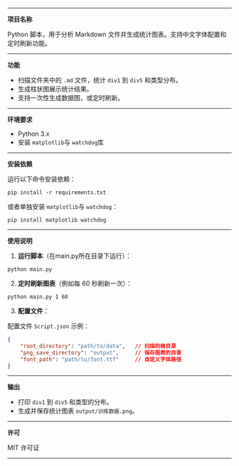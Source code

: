 
---

**项目名称**

Python 脚本，用于分析 Markdown 文件并生成统计图表。支持中文字体配置和定时刷新功能。

---

**功能**

- 扫描文件夹中的 `.md` 文件，统计 `div1` 到 `div5` 和类型分布。
- 生成柱状图展示统计结果。
- 支持一次性生成数据图，或定时刷新。

---

**环境要求**

- Python 3.x
- 安装 `matplotlib`与 `watchdog`库

---

**安装依赖**

运行以下命令安装依赖：

```
pip install -r requirements.txt
```

或者单独安装 `matplotlib`与 `watchdog`：

```
pip install matplotlib watchdog
```

---

**使用说明**

1. **运行脚本**（在main.py所在目录下运行）：

```
python main.py
```

2. **定时刷新图表**（例如每 60 秒刷新一次）：

```
python main.py 1 60
```

3. **配置文件**：

配置文件 `Script.json` 示例：

```json
{
    "root_directory": "path/to/data",   // 扫描的根目录
    "png_save_directory": "output",     // 保存图表的目录
    "font_path": "path/to/font.ttf"     // 自定义字体路径
}
```

---

**输出**

- 打印 `div1` 到 `div5` 和类型的分布。
- 生成并保存统计图表 `output/训练数据.png`。

---

**许可**

MIT 许可证

---

